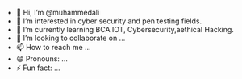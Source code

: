 - 👋 Hi, I’m @muhammedali
- 👀 I’m interested in cyber security and pen testing fields.
- 🌱 I’m currently learning BCA IOT, Cybersecurity,aethical Hacking.
- 💞️ I’m looking to collaborate on ...
- 📫 How to reach me ...
- 😄 Pronouns: ...
- ⚡ Fun fact: ...

<!---
muhammedalibinkareem/muhammedalibinkareem is a ✨ special ✨ repository because its `README.md` (this file) appears on your GitHub profile.
You can click the Preview link to take a look at your changes.
--->
